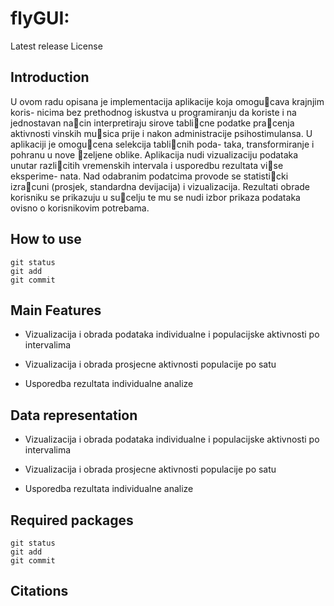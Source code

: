 # flyGUI:
Latest release
License
## Introduction
U ovom radu opisana je implementacija aplikacije koja omogucava krajnjim koris-
nicima bez prethodnog iskustva u programiranju da koriste i na jednostavan nacin
interpretiraju sirove tablicne podatke pracenja aktivnosti vinskih musica prije i nakon
administracije psihostimulansa. U aplikaciji je omogucena selekcija tablicnih poda-
taka, transformiranje i pohranu u nove zeljene oblike. Aplikacija nudi vizualizaciju
podataka unutar razlicitih vremenskih intervala i usporedbu rezultata vise eksperime-
nata. Nad odabranim podatcima provode se statisticki izracuni (prosjek, standardna
devijacija) i vizualizacija. Rezultati obrade korisniku se prikazuju u sucelju te mu
se nudi izbor prikaza podataka ovisno o korisnikovim potrebama.

## How to use
```
git status
git add
git commit
```
## Main Features
 - Vizualizacija i obrada podataka individualne i populacijske aktivnosti po intervalima 

 - Vizualizacija i obrada prosjecne aktivnosti populacije po satu 

 -  Usporedba rezultata individualne analize

## Data representation
 - Vizualizacija i obrada podataka individualne i populacijske aktivnosti po intervalima 

 - Vizualizacija i obrada prosjecne aktivnosti populacije po satu 

 -  Usporedba rezultata individualne analize
## Required packages
```
git status
git add
git commit
```

## Citations
